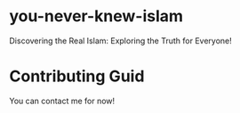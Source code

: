 # you-never-knew-islam

Discovering the Real Islam: Exploring the Truth for Everyone!

# Contributing Guid

You can contact me for now!
